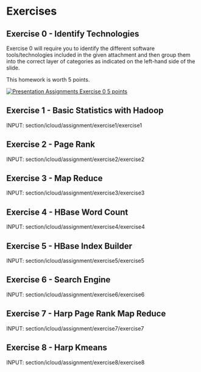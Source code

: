 Exercises
=========

Exercise 0 - Identify Technologies
----------------------------------



Exercise 0 will require you to identify the different software
tools/technologies included in the given attachment and then group them
into the correct layer of categories as indicated on the left-hand side
of the slide.

This homework is worth 5 points.

[![Presentation](images/presentation.png) Assignments Exercise 0 5 points](https://drive.google.com/open?id=0B88HKpainTSfQ2FrUzdKRkM5X0U)

Exercise 1 - Basic Statistics with Hadoop
-----------------------------------------

INPUT: section/icloud/assignment/exercise1/exercise1

Exercise 2 - Page Rank
----------------------

INPUT: section/icloud/assignment/exercise2/exercise2

Exercise 3 - Map Reduce
-----------------------

INPUT: section/icloud/assignment/exercise3/exercise3

Exercise 4 - HBase Word Count
-----------------------------

INPUT: section/icloud/assignment/exercise4/exercise4

Exercise 5 - HBase Index Builder
--------------------------------

INPUT: section/icloud/assignment/exercise5/exercise5

Exercise 6 - Search Engine
---------------------------

INPUT: section/icloud/assignment/exercise6/exercise6

Exercise 7 - Harp Page Rank Map Reduce
--------------------------------------

INPUT: section/icloud/assignment/exercise7/exercise7

Exercise 8 - Harp Kmeans
------------------------

INPUT: section/icloud/assignment/exercise8/exercise8
